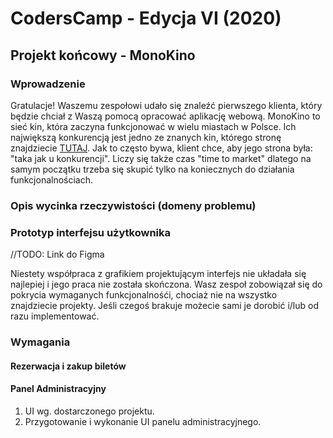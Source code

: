 # CodersCamp - Edycja VI (2020)

## Projekt końcowy - MonoKino

### Wprowadzenie
Gratulacje! Waszemu zespołowi udało się znaleźć pierwszego klienta, który będzie chciał z Waszą pomocą opracować aplikację webową.
MonoKino to sieć kin, która zaczyna funkcjonować w wielu miastach w Polsce. 
Ich największą konkurencją jest jedno ze znanych kin, którego stronę znajdziecie [TUTAJ](https://multikino.pl/repertuar/wroclaw-pasaz-grunwaldzki/teraz-gramy/alfabetyczny). Jak to często bywa, klient chce, aby jego strona była: "taka jak u konkurencji". Liczy się także czas "time to market" dlatego na samym początku trzeba się skupić tylko na koniecznych do działania funkcjonalnościach.  


### Opis wycinka rzeczywistości (domeny problemu)




### Prototyp interfejsu użytkownika

//TODO: Link do Figma

Niestety współpraca z grafikiem projektującym interfejs nie układała się najlepiej i jego praca nie została skończona.
Wasz zespoł zobowiązał się do pokrycia wymaganych funkcjonalnośći, chociaż nie na wszystko znajdziecie projekty.
Jeśli czegoś brakuje możecie sami je dorobić i/lub od razu implementować.

### Wymagania

#### Rezerwacja i zakup biletów

#### Panel Administracyjny


1. UI wg. dostarczonego projektu.
2. Przygotowanie i wykonanie UI panelu administracyjnego.
